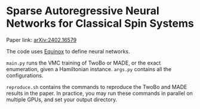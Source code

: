 # Sparse Autoregressive Neural Networks for Classical Spin Systems

Paper link: [arXiv:2402.16579](https://arxiv.org/abs/2402.16579)

The code uses [Equinox](https://github.com/patrick-kidger/equinox) to define neural networks.

`main.py` runs the VMC training of TwoBo or MADE, or the exact enumeration, given a Hamiltonian instance. `args.py` contains all the configurations.

`reproduce.sh` contains the commands to reproduce the TwoBo and MADE results in the paper. In practice, you may run these commands in parallel on multiple GPUs, and set your output directory.
